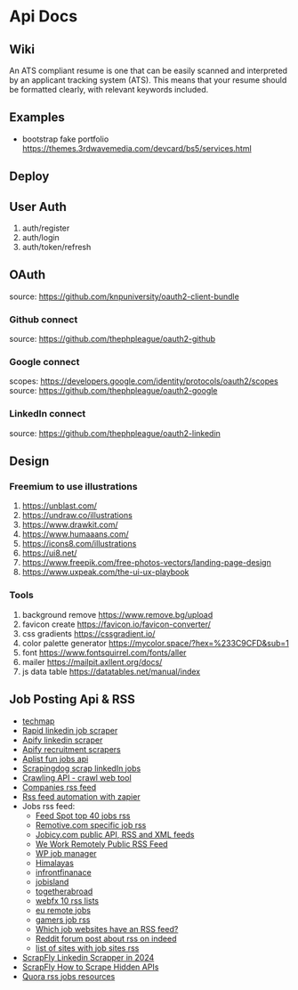 # Api Docs

## Wiki
An ATS compliant resume is one that can be easily scanned and interpreted by an applicant tracking system (ATS). This means that your resume should be formatted clearly, with relevant keywords included.

## Examples
* bootstrap fake portfolio https://themes.3rdwavemedia.com/devcard/bs5/services.html

## Deploy

## User Auth
1. auth/register
2. auth/login
3. auth/token/refresh

## OAuth
source: https://github.com/knpuniversity/oauth2-client-bundle

### Github connect
source: https://github.com/thephpleague/oauth2-github

### Google connect
scopes: https://developers.google.com/identity/protocols/oauth2/scopes
source: https://github.com/thephpleague/oauth2-google

### LinkedIn connect
source: https://github.com/thephpleague/oauth2-linkedin

## Design
### Freemium to use illustrations
1. https://unblast.com/
2. https://undraw.co/illustrations
3. https://www.drawkit.com/
4. https://www.humaaans.com/
5. https://icons8.com/illustrations
6. https://ui8.net/
7. https://www.freepik.com/free-photos-vectors/landing-page-design
8. https://www.uxpeak.com/the-ui-ux-playbook

### Tools
1. background remove https://www.remove.bg/upload
2. favicon create https://favicon.io/favicon-converter/
3. css gradients https://cssgradient.io/
4. color palette generator https://mycolor.space/?hex=%233C9CFD&sub=1
5. font https://www.fontsquirrel.com/fonts/aller
6. mailer https://mailpit.axllent.org/docs/
7. js data table https://datatables.net/manual/index

## Job Posting Api & RSS
* [techmap](https://jobdatafeeds.com/job-api)
* [Rapid linkedin job scraper](https://rapidapi.com/bebity-bebity-default/api/linkedin-jobs-scraper-api)
* [Apify linkedin scraper](https://apify.com/bebity/linkedin-jobs-scraper)
* [Apify recruitment scrapers](https://apify.com/store/categories/jobs)
* [Aplist fun jobs api](https://apilist.fun/category/jobs)
* [Scrapingdog scrap linkedIn jobs](https://docs.scrapingdog.com/linkedin-jobs-scraper/scrape-linkedin-jobs)
* [Crawling API - crawl web tool](https://crawlbase.com/crawling-api-avoid-captchas-blocks)
* [Companies rss feed](https://rss.app/rss-feed/linkedin)
* [Rss feed automation with zapier](https://zapier.com/blog/automatically-track-job-listings/)
* Jobs rss feed:
  * [Feed Spot top 40 jobs rss](https://rss.feedspot.com/job_hunting_rss_feeds/)
  * [Remotive.com specific job rss](https://remotive.com/remote-jobs/rss-feed)
  * [Jobicy.com  public API, RSS and XML feeds](https://jobicy.com/jobs-rss-feed)
  * [We Work Remotely Public RSS Feed](https://weworkremotely.com/remote-job-rss-feed)
  * [WP job manager](https://wpjobmanager.com/document/advanced-usage/rss-feed-for-jobs/)
  * [Himalayas](https://himalayas.app/rss)
  * [infrontfinanace](https://mycareer.infrontfinance.com/job/all-rss-feeds.aspx)
  * [jobisland](https://www.jobisland.com/jobs-rss-feed/)
  * [togetherabroad](https://www.togetherabroad.nl/RSS-.html)
  * [webfx 10 rss lists](https://www.webfx.com/blog/web-design/10-rss-feeds-for-design-and-development-job-seekers/)
  * [eu remote jobs](https://euremotejobs.com/get-widget-embed-code/)
  * [gamers job rss](https://www.games-career.com/FeedsRss/)
  * [Which job websites have an RSS feed?](https://www.quora.com/Which-job-websites-have-an-RSS-feed)
  * [Reddit forum post about rss on indeed](https://www.reddit.com/r/rss/comments/de9018/indeed_job_search_rss_feed/)
  * [list of sites with job sites rss](https://gofetchjobs.com/support/available-feed-api-providers/)
* [ScrapFly Linkedin Scrapper in 2024](https://scrapfly.io/blog/how-to-scrape-linkedin-person-profile-company-job-data/)
* [ScrapFly How to Scrape Hidden APIs](https://scrapfly.io/blog/how-to-scrape-hidden-apis/)
* [Quora rss jobs resources](https://www.quora.com/Which-job-websites-have-an-RSS-feed#:~:text=Several%20job%20websites%20offer%20RSS,SimplyHired%2C%20Monster%2C%20and%20Glassdoor.)
